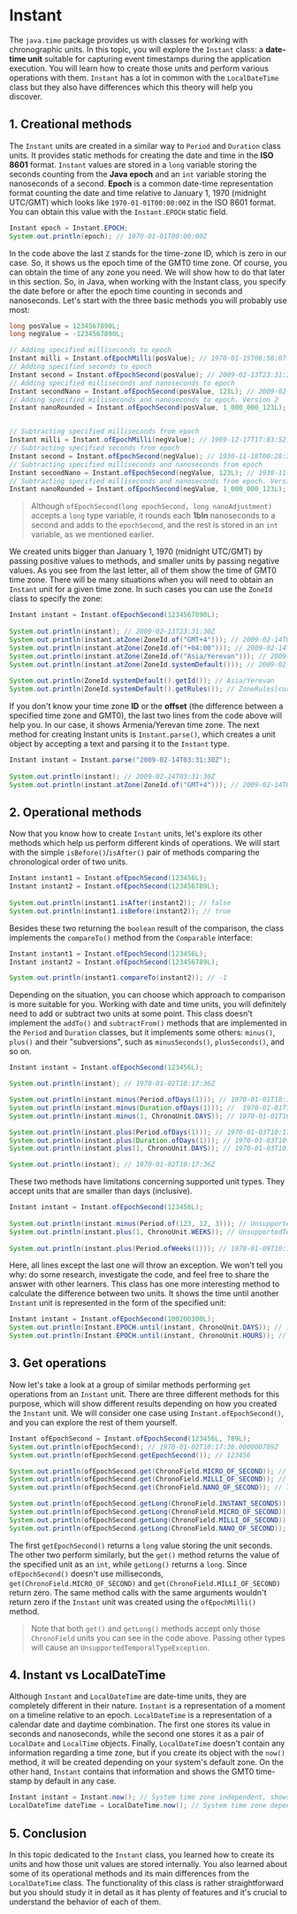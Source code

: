 # Instant

The `java.time` package provides us with classes for working with chronographic units. In this topic, you will explore the `Instant` class: a **date-time unit** suitable for capturing event timestamps during the application execution. You will learn how to create those units and perform various operations with them. `Instant` has a lot in common with the `LocalDateTime` class but they also have differences which this theory will help you discover.


## 1. Creational methods

The `Instant` units are created in a similar way to `Period` and `Duration` class units. It provides static methods for creating the date and time in the **ISO 8601** format. `Instant` values are stored in a `long` variable storing the seconds counting from the **Java epoch** and an `int` variable storing the nanoseconds of a second. **Epoch** is a common date-time representation format counting the date and time relative to January 1, 1970 (midnight UTC/GMT) which looks like `1970-01-01T00:00:00Z` in the ISO 8601 format. You can obtain this value with the `Instant.EPOCH` static field.
```java
Instant epoch = Instant.EPOCH;
System.out.println(epoch); // 1970-01-01T00:00:00Z
```

In the code above the last `Z` stands for the time-zone ID, which is zero in our case. So, it shows us the epoch time of the GMT0 time zone. Of course, you can obtain the time of any zone you need. We will show how to do that later in this section.
So, in Java, when working with the Instant class, you specify the date before or after the epoch time counting in seconds and nanoseconds.
Let's start with the three basic methods you will probably use most:
```java
long posValue = 1234567890L;
long negValue = -1234567890L;

// Adding specified milliseconds to epoch
Instant milli = Instant.ofEpochMilli(posValue); // 1970-01-15T06:56:07.890Z
// Adding specified seconds to epoch
Instant second = Instant.ofEpochSecond(posValue); // 2009-02-13T23:31:30Z
// Adding specified milliseconds and nanoseconds to epoch
Instant secondNano = Instant.ofEpochSecond(posValue, 123L); // 2009-02-13T23:31:30.000000123Z
// Adding specified milliseconds and nanoseconds to epoch. Version 2
Instant nanoRounded = Instant.ofEpochSecond(posValue, 1_000_000_123L); // 2009-02-13T23:31:31.000000123Z


// Subtracting specified milliseconds from epoch
Instant milli = Instant.ofEpochMilli(negValue); // 1969-12-17T17:03:52.110Z
// Subtracting specified seconds from epoch
Instant second = Instant.ofEpochSecond(negValue); // 1930-11-18T00:28:30Z
// Subtracting specified milliseconds and nanoseconds from epoch
Instant secondNano = Instant.ofEpochSecond(negValue, 123L); // 1930-11-18T00:28:30.000000123Z
// Subtracting specified milliseconds and nanoseconds from epoch. Version 2
Instant nanoRounded = Instant.ofEpochSecond(negValue, 1_000_000_123L); // 1930-11-18T00:28:31.000000123Z
```

> Although `ofEpochSecond(long epochSecond, long nanoAdjustment)` accepts a `long` type variable, it rounds each **1bln** nanoseconds to a second and adds to the `epochSecond`, and the rest is stored in an `int` variable, as we mentioned earlier.

We created units bigger than January 1, 1970 (midnight UTC/GMT) by passing positive values to methods, and smaller units by passing negative values. As you see from the last letter, all of them show the time of GMT0 time zone. There will be many situations when you will need to obtain an `Instant` unit for a given time zone. In such cases you can use the `ZoneId` class to specify the zone:
```java
Instant instant = Instant.ofEpochSecond(1234567890L);
       
System.out.println(instant); // 2009-02-13T23:31:30Z 
System.out.println(instant.atZone(ZoneId.of("GMT+4"))); // 2009-02-14T03:31:30+04:00[GMT+04:00]
System.out.println(instant.atZone(ZoneId.of("+04:00"))); // 2009-02-14T03:31:30+04:00
System.out.println(instant.atZone(ZoneId.of("Asia/Yerevan"))); // 2009-02-14T03:31:30+04:00[Asia/Yerevan]
System.out.println(instant.atZone(ZoneId.systemDefault())); // 2009-02-14T03:31:30+04:00[Asia/Yerevan]
        
System.out.println(ZoneId.systemDefault().getId()); // Asia/Yerevan
System.out.println(ZoneId.systemDefault().getRules()); // ZoneRules[currentStandardOffset=+04:00]
```

If you don't know your time zone **ID** or the **offset** (the difference between a specified time zone and GMT0), the last two lines from the code above will help you. In our case, it shows Armenia/Yerevan time zone.
The next method for creating Instant units is `Instant.parse()`, which creates a unit object by accepting a text and parsing it to the `Instant` type.
```java
Instant instant = Instant.parse("2009-02-14T03:31:30Z");
    
System.out.println(instant); // 2009-02-14T03:31:30Z
System.out.println(instant.atZone(ZoneId.of("GMT+4"))); // 2009-02-14T07:31:30+04:00[GMT+04:00]
```

## 2. Operational methods

Now that you know how to create `Instant` units, let's explore its other methods which help us perform different kinds of operations. We will start with the simple `isBefore()`/`isAfter()` pair of methods comparing the chronological order of two units.
```java
Instant instant1 = Instant.ofEpochSecond(123456L);
Instant instant2 = Instant.ofEpochSecond(123456789L);
    
System.out.println(instant1.isAfter(instant2)); // false
System.out.println(instant1.isBefore(instant2)); // true
```

Besides these two returning the `boolean` result of the comparison, the class implements the `compareTo()` method from the `Comparable` interface:
```java
Instant instant1 = Instant.ofEpochSecond(123456L);
Instant instant2 = Instant.ofEpochSecond(123456789L);

System.out.println(instant1.compareTo(instant2)); // -1
```

Depending on the situation, you can choose which approach to comparison is more suitable for you.
Working with date and time units, you will definitely need to add or subtract two units at some point. This class doesn't implement the `addTo()` and `subtractFrom()` methods that are implemented in the `Period` and `Duration` classes, but it implements some others: `minus()`, `plus()` and their "subversions", such as `minusSeconds()`, `plusSeconds()`, and so on.
```java
Instant instant = Instant.ofEpochSecond(123456L);

System.out.println(instant); // 1970-01-02T10:17:36Z

System.out.println(instant.minus(Period.ofDays(1))); // 1970-01-01T10:17:36Z
System.out.println(instant.minus(Duration.ofDays(1))); //  1970-01-01T10:17:36Z
System.out.println(instant.minus(1, ChronoUnit.DAYS)); // 1970-01-01T10:17:36Z

System.out.println(instant.plus(Period.ofDays(1))); // 1970-01-03T10:17:36Z
System.out.println(instant.plus(Duration.ofDays(1))); // 1970-01-03T10:17:36Z
System.out.println(instant.plus(1, ChronoUnit.DAYS)); // 1970-01-03T10:17:36Z

System.out.println(instant); // 1970-01-02T10:17:36Z
```

These two methods have limitations concerning supported unit types. They accept units that are smaller than days (inclusive).
```java
Instant instant = Instant.ofEpochSecond(123456L);
 
System.out.println(instant.minus(Period.of(123, 12, 3))); // UnsupportedTemporalTypeException
System.out.println(instant.plus(1, ChronoUnit.WEEKS)); // UnsupportedTemporalTypeException
        
System.out.println(instant.plus(Period.ofWeeks(1))); // 1970-01-09T10:17:36Z
```

Here, all lines except the last one will throw an exception. We won't tell you why: do some research, investigate the code, and feel free to share the answer with other learners.
This class has one more interesting method to calculate the difference between two units. It shows the time until another `Instant` unit is represented in the form of the specified unit:
```java
Instant instant = Instant.ofEpochSecond(100200300L);
System.out.println(Instant.EPOCH.until(instant, ChronoUnit.DAYS)); // 1159
System.out.println(Instant.EPOCH.until(instant, ChronoUnit.HOURS)); // 27833
```

## 3. Get operations

Now let's take a look at a group of similar methods performing `get` operations from an `Instant` unit. There are three different methods for this purpose, which will show different results depending on how you created the `Instant` unit. We will consider one case using `Instant.ofEpochSecond()`, and you can explore the rest of them yourself.
```java
Instant ofEpochSecond = Instant.ofEpochSecond(123456L, 789L);
System.out.println(ofEpochSecond); // 1970-01-02T10:17:36.000000789Z
System.out.println(ofEpochSecond.getEpochSecond()); // 123456

System.out.println(ofEpochSecond.get(ChronoField.MICRO_OF_SECOND)); // 0
System.out.println(ofEpochSecond.get(ChronoField.MILLI_OF_SECOND)); // 0
System.out.println(ofEpochSecond.get(ChronoField.NANO_OF_SECOND)); // 789

System.out.println(ofEpochSecond.getLong(ChronoField.INSTANT_SECONDS)); // 123456
System.out.println(ofEpochSecond.getLong(ChronoField.MICRO_OF_SECOND)); // 0
System.out.println(ofEpochSecond.getLong(ChronoField.MILLI_OF_SECOND)); // 0
System.out.println(ofEpochSecond.getLong(ChronoField.NANO_OF_SECOND)); // 789
```

The first `getEpochSecond()` returns a `long` value storing the unit seconds. The other two perform similarly, but the `get()` method returns the value of the specified unit as an `int`, while `getLong()` returns a `long`. Since `ofEpochSecond()` doesn't use milliseconds, `get(ChronoField.MICRO_OF_SECOND)` and `get(ChronoField.MILLI_OF_SECOND)` return zero. The same method calls with the same arguments wouldn't return zero if the `Instant` unit was created using the `ofEpochMilli()` method.

> Note that both `get()` and `getLong()` methods accept only those `ChronoField` units you can see in the code above. Passing other types will cause an `UnsupportedTemporalTypeException`.

## 4. Instant vs LocalDateTime

Although `Instant` and `LocalDateTime` are date-time units, they are completely different in their nature. `Instant` is a representation of a moment on a timeline relative to an epoch. `LocalDateTime` is a representation of a calendar date and daytime combination. The first one stores its value in seconds and nanoseconds, while the second one stores it as a pair of `LocalDate` and `LocalTime` objects. Finally, `LocalDateTime` doesn't contain any information regarding a time zone, but if you create its object with the `now()` method, it will be created depending on your system's default zone. On the other hand, `Instant` contains that information and shows the GMT0 time-stamp by default in any case.

```java
Instant instant = Instant.now(); // System time zone independent, shows GMT0
LocalDateTime dateTime = LocalDateTime.now(); // System time zone dependent
```

## 5. Conclusion

In this topic dedicated to the `Instant` class, you learned how to create its units and how those unit values are stored internally. You also learned about some of its operational methods and its main differences from the `LocalDateTime` class. The functionality of this class is rather straightforward but you should study it in detail as it has plenty of features and it's crucial to understand the behavior of each of them.
